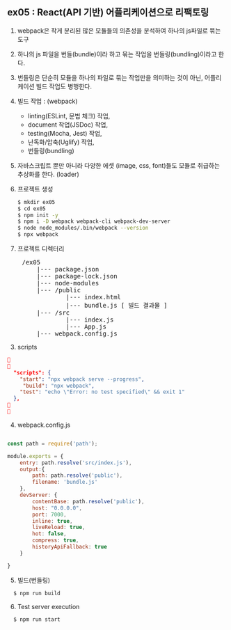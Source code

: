 ## ex05 : React(API 기반) 어플리케이션으로 리팩토링

1. webpack은 작게 분리된 많은 모듈들의 의존성을 분석하여 하나의 js파일로 묶는 도구 
2. 하나의 js 파일을 번들(bundle)이라 하고 묶는 작업을 번들링(bundling)이라고 한다.
3. 번들링은 단순히 모듈을 하나의 파일로 묶는 작업만을 의미하는 것이 아닌, 어플리케이션 빌드 작업도 병행한다.
4. 빌드 작업 : (webpack)
    + linting(ESLint, 문법 체크) 작업,
    + document 작업(JSDoc) 작업,
    + testing(Mocha, Jest) 작업,
    + 난독화/압축(Uglify) 작업,
    + 번들링(bundling)
5. 자바스크립트 뿐만 아니라 다양한 에셋 (image, css, font)들도 모듈로 취급하는 추상화를 한다. (loader)



1. 프로젝트 생성
    ```bash
    $ mkdir ex05
    $ cd ex05
    $ npm init -y
    $ npm i -D webpack webpack-cli webpack-dev-server
    $ node node_modules/.bin/webpack --version
    $ npx webpack
    ```
2. 프로젝트 디렉터리
<pre>
    /ex05
        |--- package.json
        |--- package-lock.json
        |--- node-modules
        |--- /public
                |--- index.html
                |--- bundle.js [ 빌드 결과물 ]
        |--- /src
                |--- index.js
                |--- App.js
        |--- webpack.config.js
</pre>

3. scripts
```json


  "scripts": {
    "start": "npx webpack serve --progress",
     "build": "npx webpack",
    "test": "echo \"Error: no test specified\" && exit 1"
  },


```
4. webpack.config.js
```javascript

const path = require('path');

module.exports = {
    entry: path.resolve('src/index.js'),
    output:{
        path: path.resolve('public'),
        filename: 'bundle.js'
    },
    devServer: {
        contentBase: path.resolve('public'), 
        host: "0.0.0.0",
        port: 7000,
        inline: true, 
        liveReload: true, 
        hot: false, 
        compress: true,
        historyApiFallback: true
    }

}
```

5. 빌드(번들링)

```bash
  $ npm run build
```

6. Test server execution
```bash
  $ npm run start
```